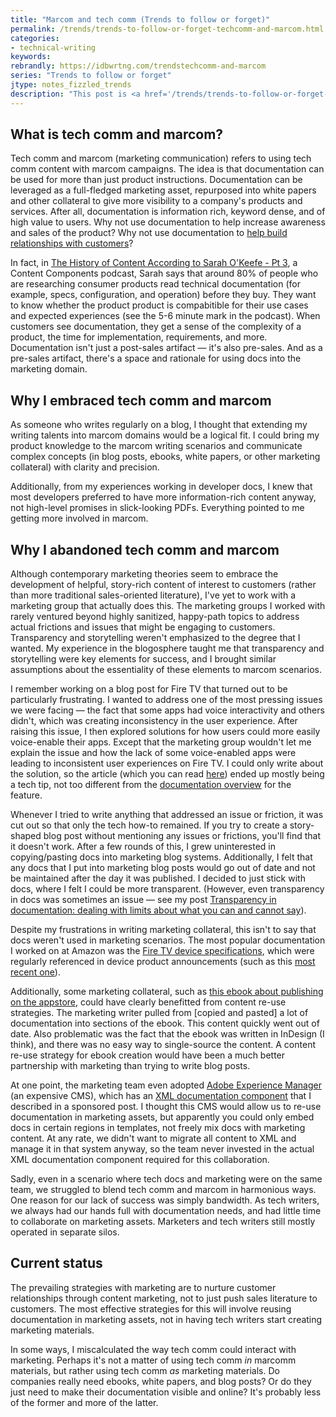 ```yaml
---
title: "Marcom and tech comm (Trends to follow or forget)"
permalink: /trends/trends-to-follow-or-forget-techcomm-and-marcom.html
categories:
- technical-writing
keywords:
rebrandly: https://idbwrtng.com/trendstechcomm-and-marcom
series: "Trends to follow or forget"
jtype: notes_fizzled_trends
description: "This post is <a href='/trends/trends-to-follow-or-forget-intro.html'>part of a series</a> that explores tech comm trends that I've either followed or forgotten, and why. The overall goal is to better understand the reasons that drive trend adoption or abandonment in my personal career. This post focuses on techcomm and marcom."
---
```


## What is tech comm and marcom?

Tech comm and marcom (marketing communication) refers to using tech comm content with marcom campaigns. The idea is that documentation can be used for more than just product instructions. Documentation can be leveraged as a full-fledged marketing asset, repurposed into white papers and other collateral to give more visibility to a company's products and services. After all, documentation is information rich, keyword dense, and of high value to users. Why not use documentation to help increase awareness and sales of the product? Why not use documentation to [help build relationships with customers](/2016/01/04/content-marketing-to-the-rescue-for-thought-leadership/)?

In fact, in [The History of Content According to Sarah O'Keefe - Pt 3](https://heretto.com/project/content-components-podcast/?wchannelid=kahto6p5y5&wmediaid=ti97ig5k7s), a Content Components podcast, Sarah says that around 80% of people who are researching consumer products read technical documentation (for example, specs, configuration, and operation) before they buy. They want to know whether the product product is compabitible for their use cases and expected experiences (see the 5-6 minute mark in the podcast). When customers see documentation, they get a sense of the complexity of a product, the time for implementation, requirements, and more. Documentation isn't just a post-sales artifact &mdash; it's also pre-sales. And as a pre-sales artifact, there's a space and rationale for using docs into the marketing domain.

## Why I embraced tech comm and marcom

As someone who writes regularly on a blog, I thought that extending my writing talents into marcom domains would be a logical fit. I could bring my product knowledge to the marcom writing scenarios and communicate complex concepts (in blog posts, ebooks, white papers, or other marketing collateral) with clarity and precision.

Additionally, from my experiences working in developer docs, I knew that most developers preferred to have more information-rich content anyway, not high-level promises in slick-looking PDFs. Everything pointed to me getting more involved in marcom.

## Why I abandoned tech comm and marcom

Although contemporary marketing theories seem to embrace the development of helpful, story-rich content of interest to customers (rather than more traditional sales-oriented literature), I've yet to work with a marketing group that actually does this. The marketing groups I worked with rarely ventured beyond highly sanitized, happy-path topics to address actual frictions and issues that might be engaging to customers. Transparency and storytelling weren't emphasized to the degree that I wanted. My experience in the blogosphere taught me that transparency and storytelling were key elements for success, and I brought similar assumptions about the essentiality of these elements to marcom scenarios.

I remember working on a blog post for Fire TV that turned out to be particularly frustrating. I wanted to address one of the most pressing issues we were facing &mdash; the fact that some apps had voice interactivity and others didn't, which was creating inconsistency in the user experience. After raising this issue, I then explored solutions for how users could more easily voice-enable their apps. Except that the marketing group wouldn't let me explain the issue and how the lack of some voice-enabled apps were leading to inconsistent user experiences on Fire TV. I could only write about the solution, so the article (which you can read [here](https://developer.amazon.com/blogs/appstore/post/a42f7f98-678c-41f9-a0f7-45d3fa265f09/voice-enabling-your-media-transport-controls-with-fire-app-builder-1-0-7)) ended up mostly being a tech tip, not too different from the [documentation overview](https://developer.amazon.com/docs/video-skills-fire-tv-apps/introduction.html) for the feature.

Whenever I tried to write anything that addressed an issue or friction, it was cut out so that only the tech how-to remained. If you try to create a story-shaped blog post without mentioning any issues or frictions, you'll find that it doesn't work. After a few rounds of this, I grew uninterested in copying/pasting docs into marketing blog systems. Additionally, I felt that any docs that I put into marketing blog posts would go out of date and not be maintained after the day it was published. I decided to just stick with docs, where I felt I could be more transparent. (However, even transparency in docs was sometimes an issue &mdash; see my post [Transparency in documentation: dealing with limits about what you can and cannot say](/2017/07/13/transparency-in-documentation/)).

Despite my frustrations in writing marketing collateral, this isn't to say that docs weren't used in marketing scenarios. The most popular documentation I worked on at Amazon was the [Fire TV device specifications](https://developer.amazon.com/docs/fire-tv/device-specifications.html), which were regularly referenced in device product announcements (such as this [most recent one](https://developer.amazon.com/blogs/appstore/post/333dd899-d848-4065-a4d0-af233bcbb253/introducing-the-next-generation-fire-tv-stick-4k-and-amazon-s-first-smart-tv)).

Additionally, some marketing collateral, such as [this ebook about publishing on the appstore](https://developer.amazon.com/blogs/appstore/post/3f05b4b7-b0c5-4eb3-9f71-40d81dc71334/new-ebook-developer-s-guide-to-the-amazon-appstore), could have clearly benefitted from content re-use strategies. The marketing writer pulled from [copied and pasted] a lot of documentation into sections of the ebook. This content quickly went out of date. Also problematic was the fact that the ebook was written in InDesign (I think), and there was no easy way to single-source the content. A content re-use strategy for ebook creation would have been a much better partnership with marketing than trying to write blog posts.

At one point, the marketing team even adopted [Adobe Experience Manager](https://business.adobe.com/cy_en/products/experience-manager/adobe-experience-manager.html) (an expensive CMS), which has an [XML documentation component](/2019/03/10/introducing-xml-documentation-for-adobe-experience-manager/) that I described in a sponsored post. I thought this CMS would allow us to re-use documentation in marketing assets, but apparently you could only embed docs in certain regions in templates, not freely mix docs with marketing content. At any rate, we didn't want to migrate all content to XML and manage it in that system anyway, so the team never invested in the actual XML documentation component required for this collaboration.

Sadly, even in a scenario where tech docs and marketing were on the same team, we struggled to blend tech comm and marcom in harmonious ways. One reason for our lack of success was simply bandwidth. As tech writers, we always had our hands full with documentation needs, and had little time to collaborate on marketing assets. Marketers and tech writers still mostly operated in separate silos.

## Current status

The prevailing strategies with marketing are to nurture customer relationships through content marketing, not to just push sales literature to customers. The most effective strategies for this will involve reusing documentation in marketing assets, not in having tech writers start creating marketing materials.

In some ways, I miscalculated the way tech comm could interact with marketing. Perhaps it's not a matter of using tech comm *in* marcomm materials, but rather using tech comm *as* marketing materials. Do companies really need ebooks, white papers, and blog posts? Or do they just need to make their documentation visible and online? It's probably less of the former and more of the latter.
